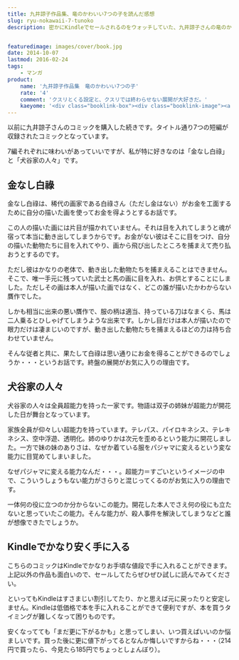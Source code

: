 ```yaml
---
title: 九井諒子作品集、竜のかわいい7つの子を読んだ感想
slug: ryu-nokawaii-7-tunoko
description: 密かにKindleでセールされるのをウォッチしていた、九井諒子さんの竜のかわいい7つの子を購入しました。クスリとくる設定が相変わらず秀逸です。お手頃価格なので、九井作品を試してみるのにはこれがいいかもしれません。


featuredimage: images/cover/book.jpg
date: 2014-10-07
lastmod: 2016-02-24
tags: 
    - マンガ
product:
    name: '九井諒子作品集　竜のかわいい7つの子'
    rate: '4'
    comment: 'クスリとくる設定と、クスリでは終わらせない展開が大好きだ。'
    kaeyome: '<div class="booklink-box"><div class="booklink-image"><a href="http://www.amazon.co.jp/exec/obidos/asin/B00BEPJ2SG/illusionspace-22/" rel="nofollow" target="_blank"><img src="http://ecx.images-amazon.com/images/I/51wNrsTY7ZL._SL160_.jpg" style="border: none;" /></a></div><div class="booklink-info"><div class="booklink-name"><a href="http://www.amazon.co.jp/exec/obidos/asin/B00BEPJ2SG/illusionspace-22/" rel="nofollow" target="_blank">九井諒子作品集 竜のかわいい七つの子 (ビームコミックス（ハルタ）)[Kindle版]</a><div class="booklink-powered-date">posted with <a href="http://yomereba.com" rel="nofollow" target="_blank">ヨメレバ</a></div></div><div class="booklink-detail">九井 諒子 KADOKAWA / エンターブレイン 2013-02-19    </div><div class="booklink-link2"><div class="shoplinkkindle"><a href="http://www.amazon.co.jp/exec/obidos/ASIN/B00BEPJ2SG/illusionspace-22/" rel="nofollow" target="_blank" >Kindle</a></div><div class="shoplinkamazon"><a href="http://www.amazon.co.jp/exec/obidos/ASIN/4047284084/illusionspace-22/" rel="nofollow" target="_blank" title="アマゾン" >Amazon[書籍版]</a></div>                              	  	  	  	</div></div><div class="booklink-footer"></div></div>'
---
```


以前に九井諒子さんのコミックを購入した続きです。タイトル通り7つの短編が収録されたコミックとなっています。

7編それぞれに味わいがあっていいですが、私が特に好きなのは「金なし白祿」と「犬谷家の人々」です。


## 金なし白祿


金なし白祿は、稀代の画家である白祿さん（ただし金はない）がお金を工面するために自分の描いた画を使ってお金を得ようとするお話です。

この人の描いた画には片目が描かれていません。それは目を入れてしまうと魂が宿って本当に動き出してしまうからです。お金がない彼はそこに目をつけ、自分の描いた動物たちに目を入れてやり、画から飛び出したところを捕まえて売り払おうとするのです。

ただし彼はかなりの老体で、動き出した動物たちを捕まえることはできません。そこで、唯一手元に残っていた武士と馬の画に目を入れ、お供とすることにしました。ただしその画は本人が描いた画ではなく、どこの誰が描いたかわからない贋作でした。

しかも相当に出来の悪い贋作で、服の柄は適当、持っている刀はなまくら、馬は二人乗るとひしゃげてしまうような出来です。しかし目だけは本人が描いたので眼力だけは凄まじいのですが、動き出した動物たちを捕まえるほどの力は持ち合わせていません。

そんな従者と共に、果たして白祿は思い通りにお金を得ることができるのでしょうか・・・というお話です。終盤の展開がお気に入りの理由です。


## 犬谷家の人々


犬谷家の人々は全員超能力を持った一家です。物語は双子の姉妹が超能力が開花した日が舞台となっています。

家族全員が仰々しい超能力を持っています。テレパス、パイロキネシス、テレキネシス、空中浮遊、透明化。姉のゆりかは次元を歪めるという能力に開花しました。一方で妹の妹のありさは、なぜか着ている服をパジャマに変えるという変な能力に目覚めてしまいました。

なぜパジャマに変える能力なんだ・・・。超能力＝すごいというイメージの中で、こういうしょうもない能力がさらりと混じってくるのがお気に入りの理由です。

一体何の役に立つのか分からないこの能力。開花した本人でさえ何の役にも立たないと思っていたこの能力。そんな能力が、殺人事件を解決してしまうなどと誰が想像できたでしょうか。


## Kindleでかなり安く手に入る


こちらのコミックはKindleでかなりお手頃な値段で手に入れることができます。上記以外の作品も面白いので、セールしてたらぜひぜひ試しに読んでみてください。

といってもKindleはすさまじい割引してたり、かと思えば元に戻ったりと安定しません。Kindleは低価格で本を手に入れることができて便利ですが、本を買うタイミングが難しくなって困りものです。

安くなってても「まだ更に下がるかも」と思ってしまい、いつ買えばいいのか悩ましいです。買った後に更に値下がってるとなんか悔しいですからね・・・（214円で買ったら、今見たら185円でちょっとしょんぼり）。


  